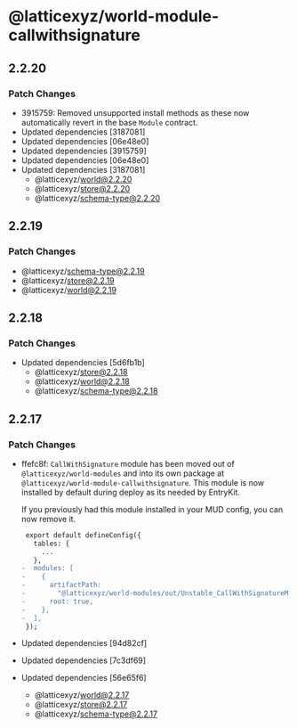 # @latticexyz/world-module-callwithsignature

## 2.2.20

### Patch Changes

- 3915759: Removed unsupported install methods as these now automatically revert in the base `Module` contract.
- Updated dependencies [3187081]
- Updated dependencies [06e48e0]
- Updated dependencies [3915759]
- Updated dependencies [06e48e0]
- Updated dependencies [3187081]
  - @latticexyz/world@2.2.20
  - @latticexyz/store@2.2.20
  - @latticexyz/schema-type@2.2.20

## 2.2.19

### Patch Changes

- @latticexyz/schema-type@2.2.19
- @latticexyz/store@2.2.19
- @latticexyz/world@2.2.19

## 2.2.18

### Patch Changes

- Updated dependencies [5d6fb1b]
  - @latticexyz/store@2.2.18
  - @latticexyz/world@2.2.18
  - @latticexyz/schema-type@2.2.18

## 2.2.17

### Patch Changes

- ffefc8f: `CallWithSignature` module has been moved out of `@latticexyz/world-modules` and into its own package at `@latticexyz/world-module-callwithsignature`. This module is now installed by default during deploy as its needed by EntryKit.

  If you previously had this module installed in your MUD config, you can now remove it.

  ```diff
   export default defineConfig({
     tables: {
       ...
     },
  -  modules: [
  -    {
  -      artifactPath:
  -        "@latticexyz/world-modules/out/Unstable_CallWithSignatureModule.sol/Unstable_CallWithSignatureModule.json",
  -      root: true,
  -    },
  -  ],
   });
  ```

- Updated dependencies [94d82cf]
- Updated dependencies [7c3df69]
- Updated dependencies [56e65f6]
  - @latticexyz/world@2.2.17
  - @latticexyz/store@2.2.17
  - @latticexyz/schema-type@2.2.17
